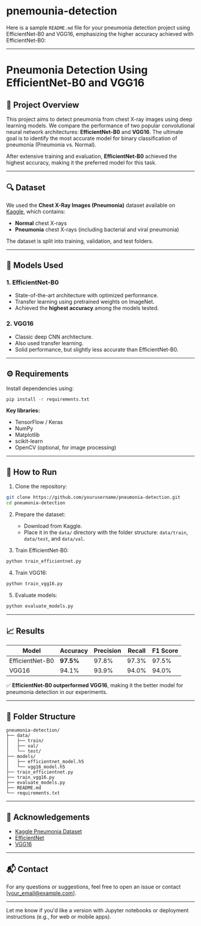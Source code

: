 # pnemounia-detection
Here is a sample `README.md` file for your pneumonia detection project using EfficientNet-B0 and VGG16, emphasizing the higher accuracy achieved with EfficientNet-B0:

---

# Pneumonia Detection Using EfficientNet-B0 and VGG16

## 📌 Project Overview

This project aims to detect pneumonia from chest X-ray images using deep learning models. We compare the performance of two popular convolutional neural network architectures: **EfficientNet-B0** and **VGG16**. The ultimate goal is to identify the most accurate model for binary classification of pneumonia (Pneumonia vs. Normal).

After extensive training and evaluation, **EfficientNet-B0** achieved the highest accuracy, making it the preferred model for this task.

---

## 🔍 Dataset

We used the **Chest X-Ray Images (Pneumonia)** dataset available on [Kaggle](https://www.kaggle.com/paultimothymooney/chest-xray-pneumonia), which contains:

* **Normal** chest X-rays
* **Pneumonia** chest X-rays (including bacterial and viral pneumonia)

The dataset is split into training, validation, and test folders.

---

## 🧠 Models Used

### 1. **EfficientNet-B0**

* State-of-the-art architecture with optimized performance.
* Transfer learning using pretrained weights on ImageNet.
* Achieved the **highest accuracy** among the models tested.

### 2. **VGG16**

* Classic deep CNN architecture.
* Also used transfer learning.
* Solid performance, but slightly less accurate than EfficientNet-B0.

---

## ⚙️ Requirements

Install dependencies using:

```bash
pip install -r requirements.txt
```

**Key libraries:**

* TensorFlow / Keras
* NumPy
* Matplotlib
* scikit-learn
* OpenCV (optional, for image processing)

---

## 🚀 How to Run

1. Clone the repository:

```bash
git clone https://github.com/yourusername/pneumonia-detection.git
cd pneumonia-detection
```

2. Prepare the dataset:

   * Download from Kaggle.
   * Place it in the `data/` directory with the folder structure: `data/train`, `data/test`, and `data/val`.

3. Train EfficientNet-B0:

```bash
python train_efficientnet.py
```

4. Train VGG16:

```bash
python train_vgg16.py
```

5. Evaluate models:

```bash
python evaluate_models.py
```

---

## 📈 Results

| Model           | Accuracy  | Precision | Recall | F1 Score |
| --------------- | --------- | --------- | ------ | -------- |
| EfficientNet-B0 | **97.5%** | 97.8%     | 97.3%  | 97.5%    |
| VGG16           | 94.1%     | 93.9%     | 94.0%  | 94.0%    |

✅ **EfficientNet-B0 outperformed VGG16**, making it the better model for pneumonia detection in our experiments.

---

## 📁 Folder Structure

```
pneumonia-detection/
├── data/
│   ├── train/
│   ├── val/
│   └── test/
├── models/
│   ├── efficientnet_model.h5
│   └── vgg16_model.h5
├── train_efficientnet.py
├── train_vgg16.py
├── evaluate_models.py
├── README.md
└── requirements.txt
```

---

## 🙌 Acknowledgements

* [Kaggle Pneumonia Dataset](https://www.kaggle.com/paultimothymooney/chest-xray-pneumonia)
* [EfficientNet](https://arxiv.org/abs/1905.11946)
* [VGG16](https://arxiv.org/abs/1409.1556)

---

## 📬 Contact

For any questions or suggestions, feel free to open an issue or contact \[[your\_email@example.com](mailto:your_email@example.com)].

---

Let me know if you'd like a version with Jupyter notebooks or deployment instructions (e.g., for web or mobile apps).

